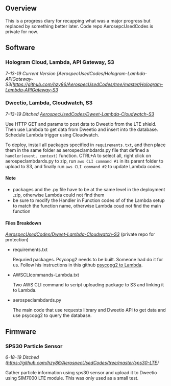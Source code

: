 ## Overview
This is a progress diary for recapping what was a major progress but replaced by something better later. Code repo AerosepcUsedCodes is private for now.

## Software

### Hologram Cloud, Lambda, API Gateway, S3
*7-13-19 Current Version [AerospecUsedCodes/Hologram-Lambda-APIGateway-S3(https://github.com/hzy86/AerospecUsedCodes/tree/master/Hologram-Lambda-APIGateway-S3*

### Dweetio, Lambda, Cloudwatch, S3 
*7-13-19 Ditched [AerospecUsedCodes/Dweet-Lambda-Cloudwatch-S3](https://github.com/hzy86/AerospecUsedCodes/tree/master/Dweetio-Lambda-Cloudwatch-S3)*

Use HTTP GET and params to post data to Dweetio from the LTE shield. Then use Lambda to get data from Dweetio and insert into the database. Schedule Lambda trigger using Cloudwatch.

To deploy, install all packages specified in ```requirements.txt```, and then place them in the same folder as aerospeclambdards.py file that defined a ```handler(event, context)``` function. CTRL+A to select all, right click on aerospeclambdards.py to zip, run ```aws CLI command #1``` in its parent folder to upload to S3, and finally run ```aws CLI command #2``` to update Lambda codes.

#### Note
- packages and the .py file have to be at the same level in the deployment .zip, otherwise Lambda could not find them
- be sure to modify the Handler in Function codes of of the Lambda setup to match the function name, otherwise Lambda coud not find the main function

#### Files Breakdown
*[AerospecUsedCodes/Dweet-Lambda-Cloudwatch-S3](https://github.com/hzy86/AerospecUsedCodes/tree/master/Dweetio-Lambda-Cloudwatch-S3)* (private repo for protection)
- requirements.txt

  Requried packages. Psycopg2 needs to be built. Someone had do it for us. Follow his instructions in this github [psycopg2 to Lambda](https://github.com/jkehler/awslambda-psycopg2).
  
- AWSCLIcommands-Lambda.txt

  Two AWS CLI command to script uploading package to S3 and linking it to Lambda.
  
- aerospeclambdards.py

  The main code that use requests library and Dweetio API to get data and use psycopg2 to query the database.
  
  
## Firmware
### SPS30 Particle Sensor
*6-18-19 Ditched (https://github.com/hzy86/AerospecUsedCodes/tree/master/sps30-LTE)*

Gather particle information using sps30 sensor and upload it to Dweetio using SIM7000 LTE module. This was only used as a small test.
